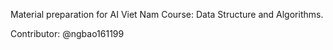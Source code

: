 Material preparation for AI Viet Nam Course: Data Structure and Algorithms.

Contributor: @ngbao161199

